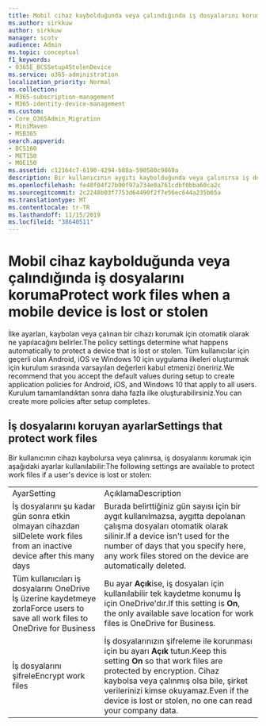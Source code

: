 ```yaml
---
title: Mobil cihaz kaybolduğunda veya çalındığında iş dosyalarını koruma
ms.author: sirkkuw
author: sirkkuw
manager: scotv
audience: Admin
ms.topic: conceptual
f1_keywords:
- O365E_BCSSetup4StolenDevice
ms.service: o365-administration
localization_priority: Normal
ms.collection:
- M365-subscription-management
- M365-identity-device-management
ms.custom:
- Core_O365Admin_Migration
- MiniMaven
- MSB365
search.appverid:
- BCS160
- MET150
- MOE150
ms.assetid: c12164c7-6190-4294-b88a-590580c9869a
description: Bir kullanıcının aygıtı kaybolduğunda veya çalınırsa iş dosyalarını korumak için kullanılabilen ayarlar hakkında bilgi edinin.
ms.openlocfilehash: fe40f04f27b90f97a734e0a761cdbf0bba60ca2c
ms.sourcegitcommit: 2c2248b03f7753d64490f2f7e56ec644a235b65a
ms.translationtype: MT
ms.contentlocale: tr-TR
ms.lasthandoff: 11/15/2019
ms.locfileid: "38640511"
---
```

# <a name="protect-work-files-when-a-mobile-device-is-lost-or-stolen"></a><span data-ttu-id="e83c2-103">Mobil cihaz kaybolduğunda veya çalındığında iş dosyalarını koruma</span><span class="sxs-lookup"><span data-stu-id="e83c2-103">Protect work files when a mobile device is lost or stolen</span></span>

<span data-ttu-id="e83c2-104">İlke ayarları, kaybolan veya çalınan bir cihazı korumak için otomatik olarak ne yapılacağını belirler.</span><span class="sxs-lookup"><span data-stu-id="e83c2-104">The policy settings determine what happens automatically to protect a device that is lost or stolen.</span></span> <span data-ttu-id="e83c2-105">Tüm kullanıcılar için geçerli olan Android, iOS ve Windows 10 için uygulama ilkeleri oluşturmak için kurulum sırasında varsayılan değerleri kabul etmenizi öneririz.</span><span class="sxs-lookup"><span data-stu-id="e83c2-105">We recommend that you accept the default values during setup to create application policies for Android, iOS, and Windows 10 that apply to all users.</span></span> <span data-ttu-id="e83c2-106">Kurulum tamamlandıktan sonra daha fazla ilke oluşturabilirsiniz.</span><span class="sxs-lookup"><span data-stu-id="e83c2-106">You can create more policies after setup completes.</span></span>
  
## <a name="settings-that-protect-work-files"></a><span data-ttu-id="e83c2-107">İş dosyalarını koruyan ayarlar</span><span class="sxs-lookup"><span data-stu-id="e83c2-107">Settings that protect work files</span></span>

<span data-ttu-id="e83c2-108">Bir kullanıcının cihazı kaybolursa veya çalınırsa, iş dosyalarını korumak için aşağıdaki ayarlar kullanılabilir:</span><span class="sxs-lookup"><span data-stu-id="e83c2-108">The following settings are available to protect work files if a user's device is lost or stolen:</span></span>
  
|||
|:-----|:-----|
|<span data-ttu-id="e83c2-109">Ayar</span><span class="sxs-lookup"><span data-stu-id="e83c2-109">Setting</span></span>  <br/> |<span data-ttu-id="e83c2-110">Açıklama</span><span class="sxs-lookup"><span data-stu-id="e83c2-110">Description</span></span>  <br/> |
|<span data-ttu-id="e83c2-111">İş dosyalarını şu kadar gün sonra etkin olmayan cihazdan sil</span><span class="sxs-lookup"><span data-stu-id="e83c2-111">Delete work files from an inactive device after this many days</span></span>  <br/> |<span data-ttu-id="e83c2-112">Burada belirttiğiniz gün sayısı için bir aygıt kullanılmazsa, aygıtta depolanan çalışma dosyaları otomatik olarak silinir.</span><span class="sxs-lookup"><span data-stu-id="e83c2-112">If a device isn't used for the number of days that you specify here, any work files stored on the device are automatically deleted.</span></span>  <br/> |
|<span data-ttu-id="e83c2-113">Tüm kullanıcıları iş dosyalarını OneDrive İş üzerine kaydetmeye zorla</span><span class="sxs-lookup"><span data-stu-id="e83c2-113">Force users to save all work files to OneDrive for Business</span></span>  <br/> |<span data-ttu-id="e83c2-114">Bu ayar **Açık**ise, iş dosyaları için kullanılabilir tek kaydetme konumu İş için OneDrive'dır.</span><span class="sxs-lookup"><span data-stu-id="e83c2-114">If this setting is **On**, the only available save location for work files is OneDrive for Business.</span></span>  <br/> |
|<span data-ttu-id="e83c2-115">İş dosyalarını şifrele</span><span class="sxs-lookup"><span data-stu-id="e83c2-115">Encrypt work files</span></span>  <br/> |<span data-ttu-id="e83c2-116">İş dosyalarınızın şifreleme ile korunması için bu ayarı **Açık** tutun.</span><span class="sxs-lookup"><span data-stu-id="e83c2-116">Keep this setting **On** so that work files are protected by encryption.</span></span> <span data-ttu-id="e83c2-117">Cihaz kaybolsa veya çalınmış olsa bile, şirket verilerinizi kimse okuyamaz.</span><span class="sxs-lookup"><span data-stu-id="e83c2-117">Even if the device is lost or stolen, no one can read your company data.</span></span>  <br/> |
   

